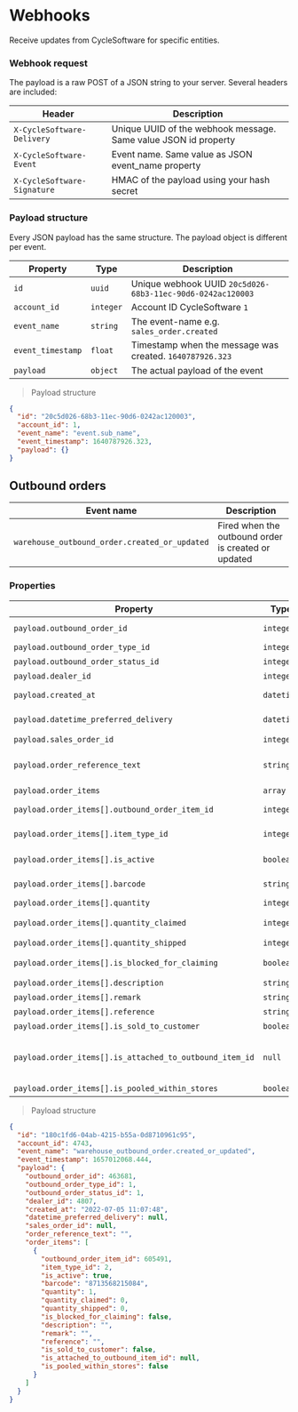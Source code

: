 # Webhooks #

Receive updates from CycleSoftware for specific entities.

### Webhook request

The payload is a raw POST of a JSON string to your server. Several headers are included:

| Header                      | Description                                                     |
|-----------------------------|-----------------------------------------------------------------|
| `X-CycleSoftware-Delivery`  | Unique UUID of the webhook message. Same value JSON id property |
| `X-CycleSoftware-Event`     | Event name. Same value as JSON event_name property              |
| `X-CycleSoftware-Signature` | HMAC of the payload using your hash secret                      |

### Payload structure

Every JSON payload has the same structure. The payload object is different per event.

| Property          | Type      | Description                                                |
|-------------------|-----------|------------------------------------------------------------|
| `id`              | `uuid`    | Unique webhook UUID `20c5d026-68b3-11ec-90d6-0242ac120003` |
| `account_id`      | `integer` | Account ID CycleSoftware `1`                               |
| `event_name`      | `string`  | The event-name e.g. `sales_order.created`                  |
| `event_timestamp` | `float`   | Timestamp when the message was created. `1640787926.323`   |
| `payload`         | `object`  | The actual payload of the event                            |

> Payload structure

```json
{
  "id": "20c5d026-68b3-11ec-90d6-0242ac120003",
  "account_id": 1,
  "event_name": "event.sub_name",
  "event_timestamp": 1640787926.323,
  "payload": {}
}
```

## Outbound orders ##

| Event name                                    | Description                                         |
|-----------------------------------------------|-----------------------------------------------------|
| `warehouse_outbound_order.created_or_updated` | Fired when the outbound order is created or updated |

### Properties

| Property                                                | Type       | Nullable | Description                                                             |
|---------------------------------------------------------|------------|----------|-------------------------------------------------------------------------|
| `payload.outbound_order_id`                             | `integer`  | `false`  | Outbound order ID e.g. `463681`                                         |
| `payload.outbound_order_type_id`                        | `integer`  | `false`  | Type of order e.g. `1`                                                  |
| `payload.outbound_order_status_id`                      | `integer`  | `false`  | Status of order e.g. `1`                                                |
| `payload.dealer_id`                                     | `integer`  | `false`  | ID of dealer e.g. `4807`                                                |
| `payload.created_at`                                    | `datetime` | `false`  | Created datetime e.g. `2022-07-05 11:07:48`                             |
| `payload.datetime_preferred_delivery`                   | `datetime` | `true`   | e.g. `2022-07-05 11:07:48` or `null`                                    |
| `payload.sales_order_id`                                | `integer`  | `true`   | Sales order ID in POS                                                   |
| `payload.order_reference_text`                          | `string`   | `false`  | String with e-commerce reference from POS                               |
| `payload.order_items`                                   | `array`    | `false`  | Array of order items                                                    |
| `payload.order_items[].outbound_order_item_id`          | `integer`  | `false`  | ID of the item e.g. `605491`                                            |
| `payload.order_items[].item_type_id`                    | `integer`  | `false`  | Item type id, see common api e.g. `2`                                   |
| `payload.order_items[].is_active`                       | `boolean`  | `false`  | if `false` the item is marked deleted                                   |
| `payload.order_items[].barcode`                         | `string`   | `false`  | Barcode of item e.g. `8713568215084`                                    |
| `payload.order_items[].quantity`                        | `integer`  | `false`  | Quantity ordered `1`                                                    |
| `payload.order_items[].quantity_claimed`                | `integer`  | `false`  | Quantity claimed stock e.g. `0`                                         |
| `payload.order_items[].quantity_shipped`                | `integer`  | `false`  | Quantity shipped e.g. `0`                                               |
| `payload.order_items[].is_blocked_for_claiming`         | `boolean`  | `false`  | `true` if blocked for claiming                                          |
| `payload.order_items[].description`                     | `string`   | `false`  | Description of item                                                     |
| `payload.order_items[].remark`                          | `string`   | `false`  | Remark of order item                                                    |
| `payload.order_items[].reference`                       | `string`   | `false`  | Reference of order item                                                 |
| `payload.order_items[].is_sold_to_customer`             | `boolean`  | `false`  | `true` if sold to customer                                              |
| `payload.order_items[].is_attached_to_outbound_item_id` | `null`     | `true`   | If not null the outbound_order_item_id of which the item is attached to |
| `payload.order_items[].is_pooled_within_stores`         | `boolean`  | `false`  | `true` if pool order                                                    |

> Payload structure

```json
{
  "id": "180c1fd6-04ab-4215-b55a-0d8710961c95",
  "account_id": 4743,
  "event_name": "warehouse_outbound_order.created_or_updated",
  "event_timestamp": 1657012068.444,
  "payload": {
    "outbound_order_id": 463681,
    "outbound_order_type_id": 1,
    "outbound_order_status_id": 1,
    "dealer_id": 4807,
    "created_at": "2022-07-05 11:07:48",
    "datetime_preferred_delivery": null,
    "sales_order_id": null,
    "order_reference_text": "",
    "order_items": [
      {
        "outbound_order_item_id": 605491,
        "item_type_id": 2,
        "is_active": true,
        "barcode": "8713568215084",
        "quantity": 1,
        "quantity_claimed": 0,
        "quantity_shipped": 0,
        "is_blocked_for_claiming": false,
        "description": "",
        "remark": "",
        "reference": "",
        "is_sold_to_customer": false,
        "is_attached_to_outbound_item_id": null,
        "is_pooled_within_stores": false
      }
    ]
  }
}
```

